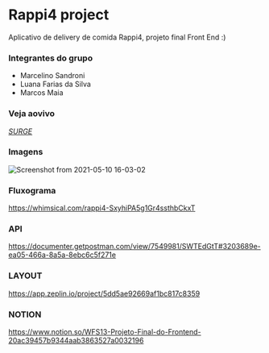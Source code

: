 # Rappi4 project

Aplicativo de delivery de comida Rappi4, projeto final Front End :)

### Integrantes do grupo
* Marcelino Sandroni
* Luana Farias da Silva
* Marcos Maia

### Veja aovivo
*[SURGE](http://rappi4.surge.sh/login)*

### Imagens
![Screenshot from 2021-05-10 16-03-02](https://user-images.githubusercontent.com/7757352/117711227-5646c500-b1a9-11eb-89de-848b8a96867e.png)


### Fluxograma
https://whimsical.com/rappi4-SxyhiPA5g1Gr4ssthbCkxT

### API
https://documenter.getpostman.com/view/7549981/SWTEdGtT#3203689e-ea05-466a-8a5a-8ebc6c5f271e

### LAYOUT
https://app.zeplin.io/project/5dd5ae92669af1bc817c8359

### NOTION
https://www.notion.so/WFS13-Projeto-Final-do-Frontend-20ac39457b9344aab3863527a0032196
